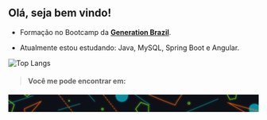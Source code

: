 
##                        **Olá, seja bem vindo!**


* Formação no Bootcamp da **[Generation Brazil](https://brazil.generation.org/)**. 

*  Atualmente estou estudando: Java, MySQL, Spring Boot e Angular.


![Top Langs](https://github-readme-stats.vercel.app/api/top-langs/?username=ddsp-pinheiro&theme=blue-green)


> #### Você me pode encontrar em:

![end](https://github.com/ddsp-pinheiro/ddsp-pinheiro/blob/main/GitHubEND.png)
